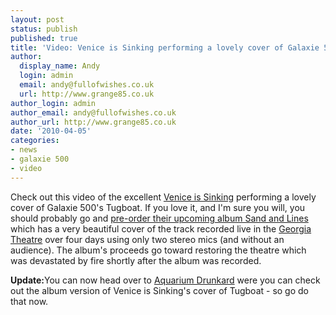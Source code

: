 ```yaml
---
layout: post
status: publish
published: true
title: 'Video: Venice is Sinking performing a lovely cover of Galaxie 500''s Tugboat'
author:
  display_name: Andy
  login: admin
  email: andy@fullofwishes.co.uk
  url: http://www.grange85.co.uk
author_login: admin
author_email: andy@fullofwishes.co.uk
author_url: http://www.grange85.co.uk
date: '2010-04-05'
categories:
- news
- galaxie 500
- video
---
```

<p>Check out this video of the excellent <a href="http://veniceissinking.tumblr.com/tagged/welcome">Venice is Sinking</a> performing a lovely cover of Galaxie 500's Tugboat. If you love it, and I'm sure you will, you should probably go and <a href="http://veniceissinking.bigcartel.com/product/sand-lines-preorder">pre-order their upcoming album Sand and Lines</a> which has a very beautiful cover of the track recorded live in the <a href="http://www.georgiatheatre.com">Georgia Theatre</a> over four days using only two stereo mics (and without an audience). The album's proceeds go toward restoring the theatre which was devastated by fire shortly after the album was recorded.</p>
<p><figure class="caption "><figcaption class="caption-text"></figcaption></figure></p>
<p><ins datetime="2010-04-06T13:55:57+00:00">
<p><strong>Update:</strong>You can now head over to <a href="http://www.aquariumdrunkard.com/2010/04/06/venice-is-sinking-tugboat-galaxie-500-cover/">Aquarium Drunkard</a> were you can check out the album version of Venice is Sinking's cover of Tugboat - so go do that now.</p>
<p></ins></p>
